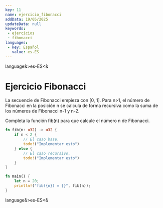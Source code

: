 ```yaml
---
key: 11
name: ejercicio_fibonacci
addData: 19/05/2025
updateData: null
keywords: 
 - ejercicios
 - fibonacci
languages:
 - key: Español
   value: es-ES
---
```

language&>es-ES<&
# Ejercicio Fibonacci

La secuencie de Fibonacci empieza con [0, 1]. Para n>1, el número de Fibonacci en la posición n se calcula de forma recursiva como la suma de los números de Fibonacci n-1 y n-2.

Completa la función fib(n) para que calcule el número n de Fibonacci.

```rust
fn fib(n: u32) -> u32 {
    if n < 2 {
        // El caso base.
        todo!("Implementar esto")
    } else {
        // El caso recursivo.
        todo!("Implementar esto")
    }
}

fn main() {
    let n = 20;
    println!("fib({n}) = {}", fib(n));
}
```
language&>es-ES<&